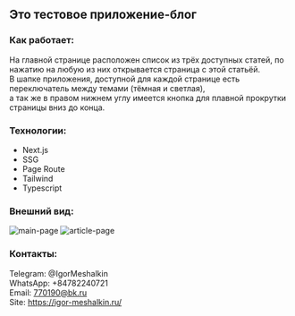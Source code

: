 ## Это тестовое приложение-блог<br/>
### Как работает:
На главной странице расположен список из трёх доступных статей, по нажатию на любую из них открывается страница с этой статьёй.<br/>
В шапке приложения, доступной для каждой странице есть переключатель между темами (тёмная и светлая),<br/> 
а так же в правом нижнем углу имеется кнопка для плавной прокрутки страницы вниз до конца.<br/>
### Технологии:
- Next.js
- SSG
- Page Route
- Tailwind
- Typescript<br/>
### Внешний вид:
![main-page](https://github.com/user-attachments/assets/a1bcfb49-a4a5-47a3-8cc4-57d4556d44d4)
![article-page](https://github.com/user-attachments/assets/84116d08-e68e-4cf3-a180-d181051377db)
### Контакты:
Telegram: @IgorMeshalkin<br/>
WhatsApp: +84782240721<br/>
Email: 770190@bk.ru<br/>
Site: https://igor-meshalkin.ru/<br/>


  
